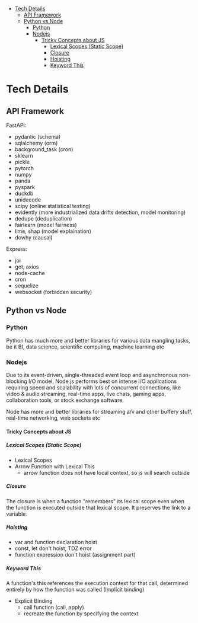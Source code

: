 - [Tech Details](#tech-details)
  - [API Framework](#api-framework)
  - [Python vs Node](#python-vs-node)
    - [Python](#python)
    - [Nodejs](#nodejs)
      - [Tricky Concepts about JS](#tricky-concepts-about-js)
        - [Lexical Scopes (Static Scope)](#lexical-scopes-static-scope)
        - [Closure](#closure)
        - [Hoisting](#hoisting)
        - [Keyword This](#keyword-this)


# Tech Details
## API Framework
FastAPI:
- pydantic (schema)
- sqlalchemy (orm)
- background_task (cron)
- sklearn
- pickle
- pytorch
- numpy
- panda
- pyspark
- duckdb
- unidecode
- scipy (online statistical testing)
- evidently (more industrialized data drifts detection, model monitoring)
- dedupe (deduplication)
- fairlearn (model fairness)
- lime, shap (model explaination)
- dowhy (causal)

Express:
- joi
- got, axios
- node-cache
- cron
- sequelize
- websocket (forbidden security)


## Python vs Node
### Python
Python has much more and better libraries for various data mangling tasks, be it BI, data science, scientific computing, machine learning etc

### Nodejs
Due to its event-driven, single-threaded event loop and asynchronous non-blocking I/O model, Node.js performs best on intense I/O applications requiring speed and scalability with lots of concurrent connections, like video & audio streaming, real-time apps, live chats, gaming apps, collaboration tools, or stock exchange software.

Node has more and better libraries for streaming a/v and other buffery stuff, real-time networking, web sockets etc

#### Tricky Concepts about JS
##### Lexical Scopes (Static Scope)
- Lexical Scopes
- Arrow Function with Lexical This
  - arrow function does not have local context, so js will search outside

##### Closure
The closure is when a function "remembers" its lexical scope even when the function is executed outside that lexical scope. It preserves the link to a variable.

##### Hoisting
- var and function declaration hoist
- const, let don't hoist, TDZ error
- function expression don't hoist (assignment part)

##### Keyword This
A function's this references the execution context for that call, determined entirely by how the function was called (Implicit binding)

- Explicit Binding
  - call function (call, apply)
  - recreate the function by specifying the context
